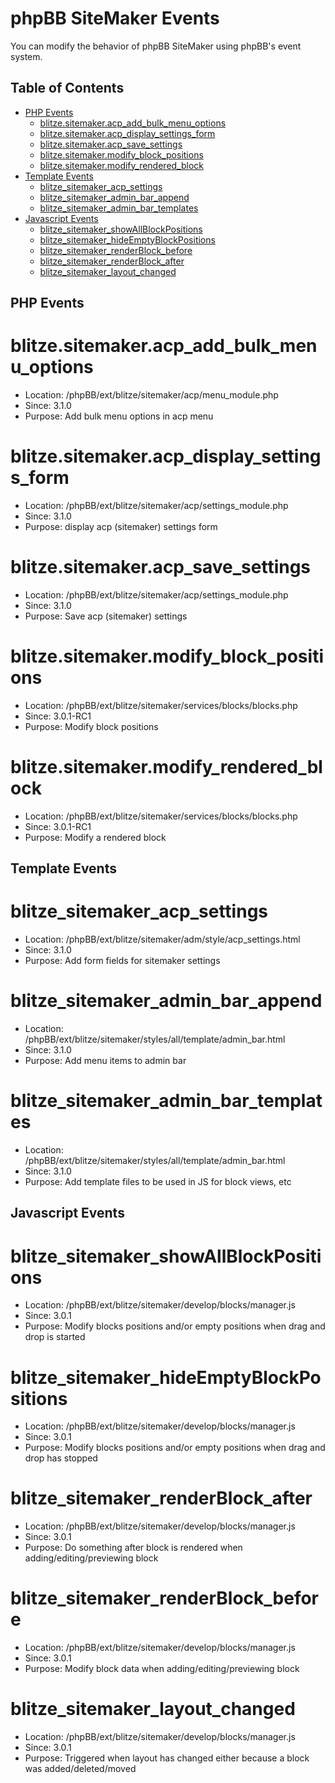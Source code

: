 # phpBB SiteMaker Events

You can modify the behavior of phpBB SiteMaker using phpBB's event system.

## Table of Contents

- [PHP Events](#php-events)
  * [blitze.sitemaker.acp_add_bulk_menu_options](#blitzesitemakeracp-add-bulk-menu-options)
  * [blitze.sitemaker.acp_display_settings_form](#blitzesitemakeracp-display-settings-form)
  * [blitze.sitemaker.acp_save_settings](#blitzesitemakeracp-save-settings)
  * [blitze.sitemaker.modify_block_positions](#blitzesitemakermodify-block-positions)
  * [blitze.sitemaker.modify_rendered_block](#blitzesitemakermodify-rendered-block)
- [Template Events](#template-events)
  * [blitze_sitemaker_acp_settings](#blitze-sitemaker-acp-settings)
  * [blitze_sitemaker_admin_bar_append](#blitze-sitemaker-admin-bar-append)
  * [blitze_sitemaker_admin_bar_templates](#blitze-sitemaker-admin-bar-templates)
- [Javascript Events](#javascript-events)
  * [blitze_sitemaker_showAllBlockPositions](#blitze-sitemaker-showallblockpositions)
  * [blitze_sitemaker_hideEmptyBlockPositions](#blitze-sitemaker-hideemptyblockpositions)
  * [blitze_sitemaker_renderBlock_before](#blitze-sitemaker-renderblock_before)
  * [blitze_sitemaker_renderBlock_after](#blitze-sitemaker-renderblock_after)
  * [blitze_sitemaker_layout_changed](#blitze-sitemaker-layout-changed)

## PHP Events

blitze.sitemaker.acp_add_bulk_menu_options
===
* Location: /phpBB/ext/blitze/sitemaker/acp/menu_module.php
* Since: 3.1.0
* Purpose: Add bulk menu options in acp menu

blitze.sitemaker.acp_display_settings_form
===
* Location: /phpBB/ext/blitze/sitemaker/acp/settings_module.php
* Since: 3.1.0
* Purpose: display acp (sitemaker) settings form

blitze.sitemaker.acp_save_settings
===
* Location: /phpBB/ext/blitze/sitemaker/acp/settings_module.php
* Since: 3.1.0
* Purpose: Save acp (sitemaker) settings

blitze.sitemaker.modify_block_positions
===
* Location: /phpBB/ext/blitze/sitemaker/services/blocks/blocks.php
* Since: 3.0.1-RC1
* Purpose: Modify block positions

blitze.sitemaker.modify_rendered_block
===
* Location: /phpBB/ext/blitze/sitemaker/services/blocks/blocks.php
* Since: 3.0.1-RC1
* Purpose: Modify a rendered block

## Template Events

blitze_sitemaker_acp_settings
===
* Location: /phpBB/ext/blitze/sitemaker/adm/style/acp_settings.html
* Since: 3.1.0
* Purpose: Add form fields for sitemaker settings

blitze_sitemaker_admin_bar_append
===
* Location: /phpBB/ext/blitze/sitemaker/styles/all/template/admin_bar.html
* Since: 3.1.0
* Purpose: Add menu items to admin bar

blitze_sitemaker_admin_bar_templates
===
* Location: /phpBB/ext/blitze/sitemaker/styles/all/template/admin_bar.html
* Since: 3.1.0
* Purpose: Add template files to be used in JS for block views, etc

## Javascript Events

blitze_sitemaker_showAllBlockPositions
===
* Location: /phpBB/ext/blitze/sitemaker/develop/blocks/manager.js
* Since: 3.0.1
* Purpose: Modify blocks positions and/or empty positions when drag and drop is started

blitze_sitemaker_hideEmptyBlockPositions
===
* Location: /phpBB/ext/blitze/sitemaker/develop/blocks/manager.js
* Since: 3.0.1
* Purpose: Modify blocks positions and/or empty positions when drag and drop has stopped

blitze_sitemaker_renderBlock_after
===
* Location: /phpBB/ext/blitze/sitemaker/develop/blocks/manager.js
* Since: 3.0.1
* Purpose: Do something after block is rendered when adding/editing/previewing block

blitze_sitemaker_renderBlock_before
===
* Location: /phpBB/ext/blitze/sitemaker/develop/blocks/manager.js
* Since: 3.0.1
* Purpose: Modify block data when adding/editing/previewing block

blitze_sitemaker_layout_changed
===
* Location: /phpBB/ext/blitze/sitemaker/develop/blocks/manager.js
* Since: 3.0.1
* Purpose: Triggered when layout has changed either because a block was added/deleted/moved
